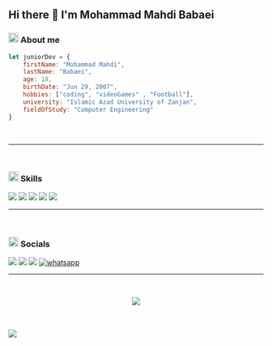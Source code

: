 ## Hi there 👋 I'm Mohammad Mahdi Babaei 



<h3><img src="https://user-images.githubusercontent.com/74038190/216120974-24a76b31-7f39-41f1-a38f-b3c1377cc612.png" width="20px"> About me</h2>

```javascript
let juniorDev = {
    firstName: "Mohammad Mahdi",
    lastName: "Babaei",
    age: 18,
    birthDate: "Jun 29, 2007",
    hobbies: ["coding", "videoGames" , "Football"],
    university: "Islamic Azad University of Zanjan",
    fieldOfStudy: "Computer Engineering"
}
```
<br>

---

<br>


<h3>
    <img src="https://user-images.githubusercontent.com/74038190/216122041-518ac897-8d92-4c6b-9b3f-ca01dcaf38ee.png" width="20px">
    Skills
</h3>

<img src="https://img.shields.io/badge/HTML5-E34F26?style=for-the-badge&logo=html5&logoColor=white"> <img src="https://img.shields.io/badge/CSS3-1572B6?style=for-the-badge&logo=css3&logoColor=white">
<img src="https://img.shields.io/badge/JavaScript-323330?style=for-the-badge&logo=javascript&logoColor=F7DF1E">
<img src="https://img.shields.io/badge/Tailwind_CSS-38B2AC?style=for-the-badge&logo=tailwind-css&logoColor=white">
<img src="https://img.shields.io/badge/Bootstrap-563D7C?style=for-the-badge&logo=bootstrap&logoColor=white">

---

<br>

<h3>
    <img src="https://img.icons8.com/nolan/64/link.png" width="20px">
    Socials
</h3>
<a href="https://t.me/lastxfighter"><img src="https://img.icons8.com/fluency/48/telegram-app.png"></a>
<a href="https://instagram.com/lastxfighter"><img src="https://img.icons8.com/fluency/48/instagram-new.png"></a>
<a href="https://github.com/Mahdi-Babaei"><img src="https://img.icons8.com/fluency/48/linkedin.png"></a>
<a href="https://github.com/Mahdi-Babaei"><img src="https://img.icons8.com/color/48/whatsapp--v1.png" alt="whatsapp"></a>


<br>

---

<br>

<p align="center">
    <img src="https://github-readme-stats.vercel.app/api/top-langs/?username=Mahdi-Babaei&theme=dark&hide_progress=true">
</p>

<br>

<br>

<img src="https://user-images.githubusercontent.com/74038190/225813708-98b745f2-7d22-48cf-9150-083f1b00d6c9.gif">


